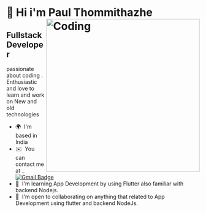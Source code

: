 👋 Hi i'm Paul Thommithazhe
<img align="right" alt="Coding" width="400" src ="https://i.gifer.com/Ry6p.gif">
======================

Fullstack Developer
------------------------


passionate about coding . Enthusiastic and love to learn and work on New and old technologies

* 🌍  I'm based in India
* ✉️  You can contact me at _ [![Gmail Badge](https://img.shields.io/badge/-thushkply@gmail.com-c14438?style=plastic&logo=Gmail&logoColor=white&link=mailto:paul04kply@gmail.com)](mailto:paul04kply@gmail.com)
* 🧠  I'm learning App Development by using Flutter also familiar with backend Nodejs.
* 🤝  I'm open to collaborating on anything that related to App Development using flutter and backend NodeJs. 







